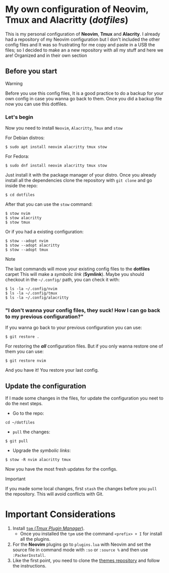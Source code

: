 # My own configuration of **Neovim**, **Tmux** and **Alacritty** (***dotfiles***)

This is my personal configuration of **Neovim**, **Tmux** and **Alacrity**. I already had a repository of my Neovim configuration but I don't included the other config files and It was so frustrating for me copy and paste in a USB the files; so I decided to make an a new repository with all my stuff and here we are! Organized and in their own section 

## Before you start
> [!WARNING]
> Before you use this config files, It is a good practice to do a backup for your own config in case you wanna go back to them. Once you did a backup file now you can use this dotfiles.

### Let's begin

Now you need to install `Neovim`, `Alacritty`, `Tmux` and `stow`

For Debian distros:
```
$ sudo apt install neovim alacritty tmux stow
```
For Fedora:
```
$ sudo dnf install neovim alacritty tmux stow
```
Just install it with the package manager of your distro. Once you already install all the dependencies clone the repository with `git clone` and go inside the repo:
```
$ cd dotfiles
```
After that you can use the `stow` command:
```
$ stow nvim
$ stow alacritty
$ stow tmux
```
Or if you had a existing configuration:
```
$ stow --adopt nvim
$ stow --adopt alacritty
$ stow --adopt tmux
```
> [!NOTE]
> The last commands will move your existing config files to the **dotfiles** carpet
This will make a *symbolic link* (**Symlink**). Maybe you should checkout in the `~/.config/` path, you can check it with:
```
$ ls -la ~/.config/nvim
$ ls -la ~/.config/tmux
$ ls -la ~/.config/alacritty
```
### "I don't wanna your config files, they suck! How I can go back to my previous configuration?"
If you wanna go back to your previous configuration you can use:
```
$ git restore .
```
For restoring the ***all*** configuration files. But if you only wanna restore one of them you can use:
```
$ git restore nvim
```
And you have it! You restore your last config.

## Update the configuration
If I made some changes in the files, for update the configuration you neet to do the next steps.
- Go to the repo:
```
cd ~/dotfiles
```
- `pull` the changes:
```
$ git pull
```
- Upgrade the *symbolic links*:
```
$ stow -R nvim alacritty tmux
```
Now you have the most fresh updates for the configs.

> [!IMPORTANT]
> If you made some local changes, first `stash` the changes before you `pull` the repository. This will avoid conflicts with Git.

# Important Considerations
1. Install [`tpm` (*Tmux Plugin Manager*)](https://github.com/tmux-plugins/tpm).
   - Once you installed the `tpm` use the command `<prefix> + I` for install all the plugins.
2. For the **Neovim** plugins go to `plugins.lua` with Neovim and set the source file in command mode with `:so` or `:source %` and then use `:PackerInstall`.
3. Like the first point, you need to clone the [themes repository](https://github.com/alacritty/alacritty-theme) and follow the instructions. 
